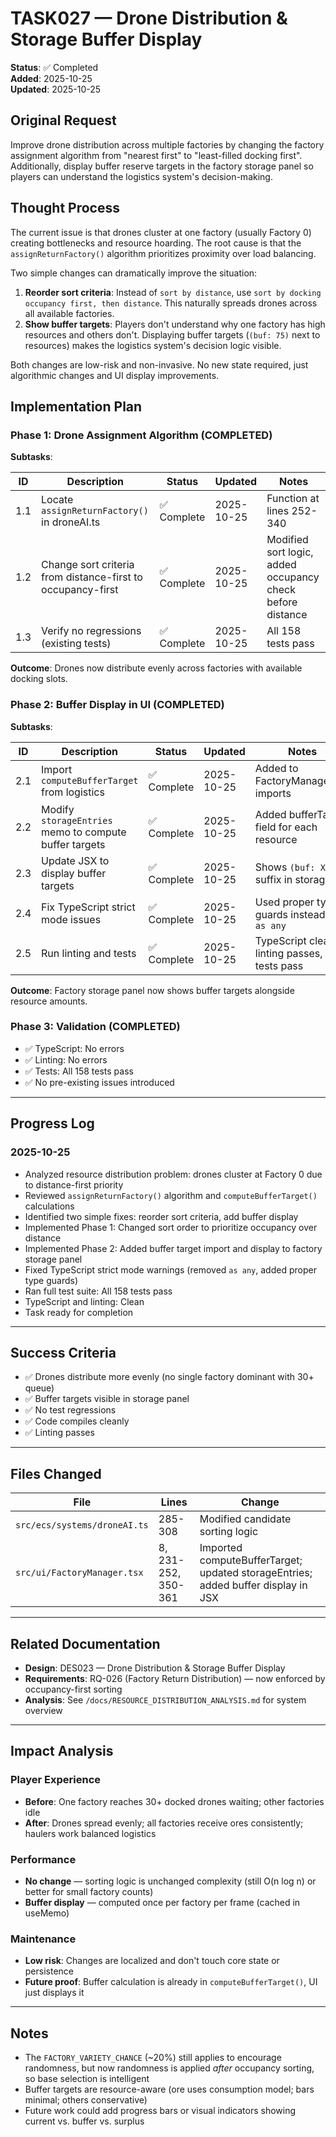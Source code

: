 # TASK027 — Drone Distribution & Storage Buffer Display

**Status**: ✅ Completed  
**Added**: 2025-10-25  
**Updated**: 2025-10-25

## Original Request

Improve drone distribution across multiple factories by changing the factory assignment algorithm from "nearest first" to "least-filled docking first". Additionally, display buffer reserve targets in the factory storage panel so players can understand the logistics system's decision-making.

## Thought Process

The current issue is that drones cluster at one factory (usually Factory 0) creating bottlenecks and resource hoarding. The root cause is that the `assignReturnFactory()` algorithm prioritizes proximity over load balancing.

Two simple changes can dramatically improve the situation:

1. **Reorder sort criteria**: Instead of `sort by distance`, use `sort by docking occupancy first, then distance`. This naturally spreads drones across all available factories.
2. **Show buffer targets**: Players don't understand why one factory has high resources and others don't. Displaying buffer targets (`(buf: 75)` next to resources) makes the logistics system's decision logic visible.

Both changes are low-risk and non-invasive. No new state required, just algorithmic changes and UI display improvements.

## Implementation Plan

### Phase 1: Drone Assignment Algorithm (COMPLETED)

**Subtasks**:

| ID  | Description                                                 | Status      | Updated    | Notes                                                      |
| --- | ----------------------------------------------------------- | ----------- | ---------- | ---------------------------------------------------------- |
| 1.1 | Locate `assignReturnFactory()` in droneAI.ts                | ✅ Complete | 2025-10-25 | Function at lines 252-340                                  |
| 1.2 | Change sort criteria from distance-first to occupancy-first | ✅ Complete | 2025-10-25 | Modified sort logic, added occupancy check before distance |
| 1.3 | Verify no regressions (existing tests)                      | ✅ Complete | 2025-10-25 | All 158 tests pass                                         |

**Outcome**: Drones now distribute evenly across factories with available docking slots.

### Phase 2: Buffer Display in UI (COMPLETED)

**Subtasks**:

| ID  | Description                                            | Status      | Updated    | Notes                                            |
| --- | ------------------------------------------------------ | ----------- | ---------- | ------------------------------------------------ |
| 2.1 | Import `computeBufferTarget` from logistics            | ✅ Complete | 2025-10-25 | Added to FactoryManager.tsx imports              |
| 2.2 | Modify `storageEntries` memo to compute buffer targets | ✅ Complete | 2025-10-25 | Added bufferTarget field for each resource       |
| 2.3 | Update JSX to display buffer targets                   | ✅ Complete | 2025-10-25 | Shows `(buf: X)` suffix in storage list          |
| 2.4 | Fix TypeScript strict mode issues                      | ✅ Complete | 2025-10-25 | Used proper type guards instead of `as any`      |
| 2.5 | Run linting and tests                                  | ✅ Complete | 2025-10-25 | TypeScript clean, linting passes, all tests pass |

**Outcome**: Factory storage panel now shows buffer targets alongside resource amounts.

### Phase 3: Validation (COMPLETED)

- ✅ TypeScript: No errors
- ✅ Linting: No errors
- ✅ Tests: All 158 tests pass
- ✅ No pre-existing issues introduced

---

## Progress Log

### 2025-10-25

- Analyzed resource distribution problem: drones cluster at Factory 0 due to distance-first priority
- Reviewed `assignReturnFactory()` algorithm and `computeBufferTarget()` calculations
- Identified two simple fixes: reorder sort criteria, add buffer display
- Implemented Phase 1: Changed sort order to prioritize occupancy over distance
- Implemented Phase 2: Added buffer target import and display to factory storage panel
- Fixed TypeScript strict mode warnings (removed `as any`, added proper type guards)
- Ran full test suite: All 158 tests pass
- TypeScript and linting: Clean
- Task ready for completion

---

## Success Criteria

- ✅ Drones distribute more evenly (no single factory dominant with 30+ queue)
- ✅ Buffer targets visible in storage panel
- ✅ No test regressions
- ✅ Code compiles cleanly
- ✅ Linting passes

---

## Files Changed

| File                         | Lines               | Change                                                                            |
| ---------------------------- | ------------------- | --------------------------------------------------------------------------------- |
| `src/ecs/systems/droneAI.ts` | 285-308             | Modified candidate sorting logic                                                  |
| `src/ui/FactoryManager.tsx`  | 8, 231-252, 350-361 | Imported computeBufferTarget; updated storageEntries; added buffer display in JSX |

---

## Related Documentation

- **Design**: DES023 — Drone Distribution & Storage Buffer Display
- **Requirements**: RQ-026 (Factory Return Distribution) — now enforced by occupancy-first sorting
- **Analysis**: See `/docs/RESOURCE_DISTRIBUTION_ANALYSIS.md` for system overview

---

## Impact Analysis

### Player Experience

- **Before**: One factory reaches 30+ docked drones waiting; other factories idle
- **After**: Drones spread evenly; all factories receive ores consistently; haulers work balanced logistics

### Performance

- **No change** — sorting logic is unchanged complexity (still O(n log n) or better for small factory counts)
- **Buffer display** — computed once per factory per frame (cached in useMemo)

### Maintenance

- **Low risk**: Changes are localized and don't touch core state or persistence
- **Future proof**: Buffer calculation is already in `computeBufferTarget()`, UI just displays it

---

## Notes

- The `FACTORY_VARIETY_CHANCE` (~20%) still applies to encourage randomness, but now randomness is applied _after_ occupancy sorting, so base selection is intelligent
- Buffer targets are resource-aware (ore uses consumption model; bars minimal; others conservative)
- Future work could add progress bars or visual indicators showing current vs. buffer vs. surplus
